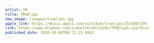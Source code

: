 ```yaml
---
artist: SW
title: TRUElips
new_image: /images/truelips.jpg
apple_link: https://music.apple.com/us/album/truelips/1533047379
link: https://www.dropbox.com/s/auo1ikre9il5z0s/TRUElipS.zip?dl=1
published_date: 2020-10-04T00:21:15.891Z
---
```

